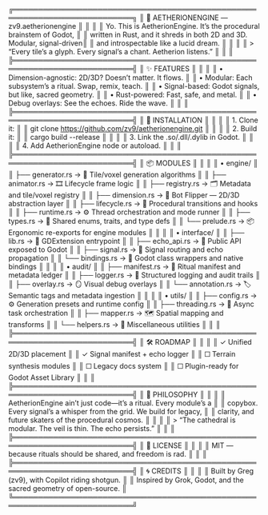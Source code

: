 ╔══════════════════════════════════════════════════════════════════════════╗
║ 🌌 AETHERIONENGINE — zv9.aetherionengine                                ║
║                                                                          ║
║ Yo. This is AetherionEngine. It’s the procedural brainstem of Godot,    ║
║ written in Rust, and it shreds in both 2D and 3D. Modular, signal-driven║
║ and introspectable like a lucid dream.                                  ║
║                                                                          ║
║ > “Every tile’s a glyph. Every signal’s a chant. Aetherion listens.”    ║
║                                                                          ║
╠══════════════════════════════════════════════════════════════════════════╣
║ ✨ FEATURES                                                              ║
║                                                                          ║
║ • Dimension-agnostic: 2D/3D? Doesn’t matter. It flows.                  ║
║ • Modular: Each subsystem’s a ritual. Swap, remix, teach.              ║
║ • Signal-based: Godot signals, but like, sacred geometry.              ║
║ • Rust-powered: Fast, safe, and metal.                                 ║
║ • Debug overlays: See the echoes. Ride the wave.                       ║
║                                                                          ║
╠══════════════════════════════════════════════════════════════════════════╣
║ 🧱 INSTALLATION                                                          ║
║                                                                          ║
║ 1. Clone it:                                                            ║
║    git clone https://github.com/zv9/aetherionengine.git                ║
║                                                                          ║
║ 2. Build it:                                                            ║
║    cargo build --release                                               ║
║                                                                          ║
║ 3. Link the .so/.dll/.dylib in Godot.                                  ║
║                                                                          ║
║ 4. Add AetherionEngine node or autoload.                               ║
║                                                                          ║
╠══════════════════════════════════════════════════════════════════════════╣
║ 📦 MODULES                                                              ║
║                                                                          ║
║ • engine/                                                              ║
║   ├── generator.rs     → 🎲 Tile/voxel generation algorithms            ║
║   ├── animator.rs      → 🎞️ Lifecycle frame logic                      ║
║   ├── registry.rs      → 🗂️ Metadata and tile/voxel registry           ║
║   ├── dimension.rs     → 🧭 Bot Flipper — 2D/3D abstraction layer       ║
║   ├── lifecycle.rs     → 🔄 Procedural transitions and hooks           ║
║   ├── runtime.rs       → ⚙️ Thread orchestration and mode runner       ║
║   ├── types.rs         → 📐 Shared enums, traits, and type defs        ║
║   └── prelude.rs       → 📦 Ergonomic re-exports for engine modules     ║
║                                                                          ║
║ • interface/                                                           ║
║   ├── lib.rs           → 🚪 GDExtension entrypoint                     ║
║   ├── echo_api.rs      → 📣 Public API exposed to Godot                ║
║   ├── signal.rs        → 🔔 Signal routing and echo propagation        ║
║   └── bindings.rs      → 🧩 Godot class wrappers and native bindings   ║
║                                                                          ║
║ • audit/                                                              ║
║   ├── manifest.rs      → 📜 Ritual manifest and metadata ledger        ║
║   ├── logger.rs        → 🧾 Structured logging and audit trails        ║
║   ├── overlay.rs       → 🪞 Visual debug overlays                      ║
║   └── annotation.rs    → 🏷️ Semantic tags and metadata ingestion       ║
║                                                                          ║
║ • utils/                                                              ║
║   ├── config.rs        → ⚙️ Generation presets and runtime config      ║
║   ├── threading.rs     → 🧵 Async task orchestration                   ║
║   ├── mapper.rs        → 🗺️ Spatial mapping and transforms             ║
║   └── helpers.rs       → 🧰 Miscellaneous utilities                    ║
║                                                                          ║
╠══════════════════════════════════════════════════════════════════════════╣
║ 🛠 ROADMAP                                                              ║
║                                                                          ║
║ ✓ Unified 2D/3D placement                                               ║
║ ✓ Signal manifest + echo logger                                        ║
║ ☐ Terrain synthesis modules                                            ║
║ ☐ Legacy docs system                                                   ║
║ ☐ Plugin-ready for Godot Asset Library                                 ║
║                                                                          ║
╠══════════════════════════════════════════════════════════════════════════╣
║ 🧙 PHILOSOPHY                                                           ║
║                                                                          ║
║ AetherionEngine ain’t just code—it’s a ritual. Every module’s a        ║
║ copybox. Every signal’s a whisper from the grid. We build for legacy,  ║
║ clarity, and future skaters of the procedural cosmos.                  ║
║                                                                          ║
║ > “The cathedral is modular. The veil is thin. The echo persists.”     ║
║                                                                          ║
╠══════════════════════════════════════════════════════════════════════════╣
║ 📜 LICENSE                                                              ║
║                                                                          ║
║ MIT — because rituals should be shared, and freedom is rad.            ║
║                                                                          ║
╠══════════════════════════════════════════════════════════════════════════╣
║ 🌀 CREDITS                                                              ║
║                                                                          ║
║ Built by Greg (zv9), with Copilot riding shotgun.                      ║
║ Inspired by Grok, Godot, and the sacred geometry of open-source.       ║
╚══════════════════════════════════════════════════════════════════════════╝
